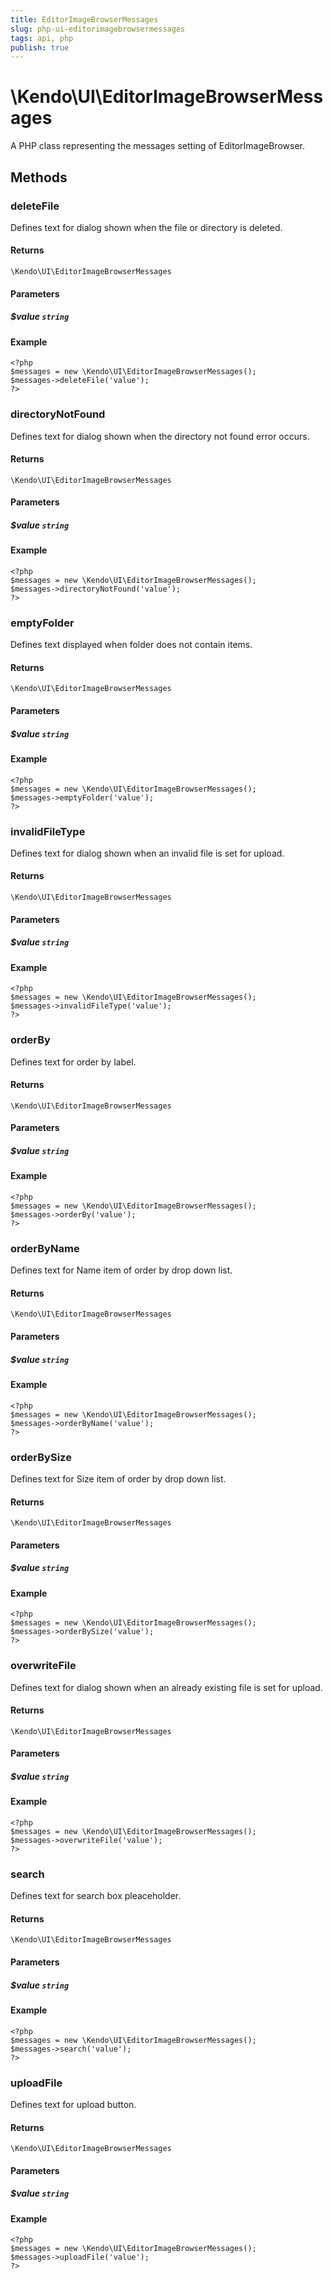 ```yaml
---
title: EditorImageBrowserMessages
slug: php-ui-editorimagebrowsermessages
tags: api, php
publish: true
---
```


# \Kendo\UI\EditorImageBrowserMessages

A PHP class representing the messages setting of EditorImageBrowser.


## Methods

### deleteFile
Defines text for dialog shown when the file or directory is deleted.

#### Returns
`\Kendo\UI\EditorImageBrowserMessages`

#### Parameters

##### $value `string`



#### Example 
    <?php
    $messages = new \Kendo\UI\EditorImageBrowserMessages();
    $messages->deleteFile('value');
    ?>

### directoryNotFound
Defines text for dialog shown when the directory not found error occurs.

#### Returns
`\Kendo\UI\EditorImageBrowserMessages`

#### Parameters

##### $value `string`



#### Example 
    <?php
    $messages = new \Kendo\UI\EditorImageBrowserMessages();
    $messages->directoryNotFound('value');
    ?>

### emptyFolder
Defines text displayed when folder does not contain items.

#### Returns
`\Kendo\UI\EditorImageBrowserMessages`

#### Parameters

##### $value `string`



#### Example 
    <?php
    $messages = new \Kendo\UI\EditorImageBrowserMessages();
    $messages->emptyFolder('value');
    ?>

### invalidFileType
Defines text for dialog shown when an invalid file is set for upload.

#### Returns
`\Kendo\UI\EditorImageBrowserMessages`

#### Parameters

##### $value `string`



#### Example 
    <?php
    $messages = new \Kendo\UI\EditorImageBrowserMessages();
    $messages->invalidFileType('value');
    ?>

### orderBy
Defines text for order by label.

#### Returns
`\Kendo\UI\EditorImageBrowserMessages`

#### Parameters

##### $value `string`



#### Example 
    <?php
    $messages = new \Kendo\UI\EditorImageBrowserMessages();
    $messages->orderBy('value');
    ?>

### orderByName
Defines text for Name item of order by drop down list.

#### Returns
`\Kendo\UI\EditorImageBrowserMessages`

#### Parameters

##### $value `string`



#### Example 
    <?php
    $messages = new \Kendo\UI\EditorImageBrowserMessages();
    $messages->orderByName('value');
    ?>

### orderBySize
Defines text for Size item of order by drop down list.

#### Returns
`\Kendo\UI\EditorImageBrowserMessages`

#### Parameters

##### $value `string`



#### Example 
    <?php
    $messages = new \Kendo\UI\EditorImageBrowserMessages();
    $messages->orderBySize('value');
    ?>

### overwriteFile
Defines text for dialog shown when an already existing file is set for upload.

#### Returns
`\Kendo\UI\EditorImageBrowserMessages`

#### Parameters

##### $value `string`



#### Example 
    <?php
    $messages = new \Kendo\UI\EditorImageBrowserMessages();
    $messages->overwriteFile('value');
    ?>

### search
Defines text for search box pleaceholder.

#### Returns
`\Kendo\UI\EditorImageBrowserMessages`

#### Parameters

##### $value `string`



#### Example 
    <?php
    $messages = new \Kendo\UI\EditorImageBrowserMessages();
    $messages->search('value');
    ?>

### uploadFile
Defines text for upload button.

#### Returns
`\Kendo\UI\EditorImageBrowserMessages`

#### Parameters

##### $value `string`



#### Example 
    <?php
    $messages = new \Kendo\UI\EditorImageBrowserMessages();
    $messages->uploadFile('value');
    ?>

